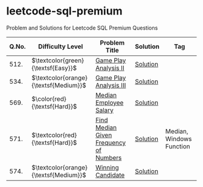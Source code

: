 # leetcode-sql-premium
Problem and Solutions for Leetcode SQL Premium Questions

| Q.No. | Difficulty Level                      | Problem Title | Solution | Tag |
| ----- | ------------------------------------- | ------------- | -------- | --- |
| 512.  | $\textcolor{green}{\textsf{Easy}}$    | [Game Play Analysis II](../easy/questions/512.%20Game%20Play%20Analysis%20II.txt) | [Solution](./easy/solutions/512.%20Game%20Play%20Analysis%20II.sql) | |
| 534.  | $\textcolor{orange}{\textsf{Medium}}$ | [Game Play Analysis III](https://github.com/Math-Ode/leetcode-sql-premium/blob/main/medium/questions/534.%20Game%20Play%20Analysis%20III.txt) | [Solution](https://github.com/Math-Ode/leetcode-sql-premium/blob/main/medium/solutions/534.%20Game%20Play%20Analysis%20III.sql) | |
| 569.  | $\color{red}{\textsf{Hard}}$      | [Median Employee Salary](https://github.com/Math-Ode/leetcode-sql-premium/blob/main/hard/questions/569.%20Median%20Employee%20Salary.txt) | [Solution](https://github.com/Math-Ode/leetcode-sql-premium/blob/main/hard/solutions/569.%20Median%20Employee%20Salary.sql) | |
| 571.  | $\textcolor{red}{\textsf{Hard}}$      | [Find Median Given Frequency of Numbers](https://github.com/Math-Ode/leetcode-sql-premium/blob/main/hard/questions/571.%20Find%20Median%20Given%20Frequency%20of%20Numbers.txt) | [Solution](https://github.com/Math-Ode/leetcode-sql-premium/blob/main/hard/solutions/571.%20Find%20Median%20Given%20Frequency%20of%20Numbers.sql) | Median, Windows Function |
| 574.  | $\textcolor{orange}{\textsf{Medium}}$ | [Winning Candidate](https://github.com/Math-Ode/leetcode-sql-premium/blob/main/medium/questions/574.%20Winning%20Candidate.txt) | [Solution](https://github.com/Math-Ode/leetcode-sql-premium/blob/main/medium/solutions/574.%20Winning%20Candidate.sql) | |
